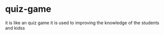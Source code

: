 # quiz-game
it is like an quiz game it is used to improving the knowledge of the students and kidss
